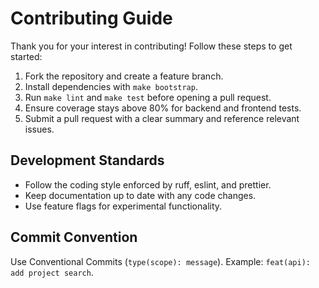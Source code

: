 # Contributing Guide

Thank you for your interest in contributing! Follow these steps to get started:

1. Fork the repository and create a feature branch.
2. Install dependencies with `make bootstrap`.
3. Run `make lint` and `make test` before opening a pull request.
4. Ensure coverage stays above 80% for backend and frontend tests.
5. Submit a pull request with a clear summary and reference relevant issues.

## Development Standards
- Follow the coding style enforced by ruff, eslint, and prettier.
- Keep documentation up to date with any code changes.
- Use feature flags for experimental functionality.

## Commit Convention
Use Conventional Commits (`type(scope): message`). Example: `feat(api): add project search`.
